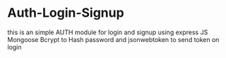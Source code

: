 # Auth-Login-Signup
this is an simple AUTH module for login and signup using express JS Mongoose Bcrypt to Hash password and jsonwebtoken to send token on login
